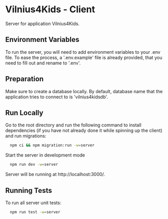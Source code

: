# Vilnius4Kids - Client

Server for application Vilnius4Kids.

## Environment Variables

To run the server, you will need to add environment variables to your .env file.
To ease the process, a '.env.example' file is already provided, that you need to fill out and rename to '.env'.

## Preparation

Make sure to create a database locally. By default, database name that the application tries to connect to is 'vilnius4kidsdb'.

## Run Locally

Go to the root directory and run the following command to install dependencies (if you have not already done it while spinning up the client) and run migrations:

```bash
  npm ci && npm migration:run -w=server
```

Start the server in development mode

```bash
  npm run dev -w=server
```

Server will be running at http://localhost:3000/.


## Running Tests

To run all server unit tests:

```bash
  npm run test -w=server
```
